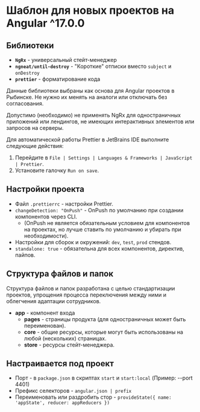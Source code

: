 # Шаблон для новых проектов на Angular ^17.0.0

## Библиотеки

- **`NgRx`** - универсальный стейт-менеджер
- **`ngneat/until-destroy`** - "Короткие" отписки вместо `subject` и `onDestroy`
- **`prettier`** - форматирование кода

Данные библиотеки выбраны как основа для Angular проектов в Рыбинске. Не нужно их менять на аналоги или отключать без согласования.

Допустимо (необходимо) не применять NgRx для одностраничных приложений или лендингов, не имеющих интерактивных элементов или запросов на серверы.

Для автоматической работы Prettier в JetBrains IDE выполните следующие действия:
1. Перейдите в `File | Settings | Languages & Frameworks | JavaScript | Prettier`.
2. Установите галочку `Run on save`.

## Настройки проекта

- Файл `.prettierrc` - настройки Prettier.
- `changeDetection: "OnPush"` - OnPush по умолчанию при создании компонентов через CLI. 
  - (OnPush не является обязательным условием для компонентов на проектах, но лучше ставить по умолчанию и убирать при необходимости).
- Настройки для сборок и окружений: `dev`, `test`, `prod` стендов.
- `standalone: true` - обязательна для всех компонентов, директив, пайпов.

## Структура файлов и папок

Структура файлов и папок разработана с целью стандартизации проектов, упрощения процесса переключения между ними и облегчения адаптации сотрудников.

- **app** - компонент входа
  - **pages** - страницы продукта (для одностраничных может быть переименован).
  - **core** - общие ресурсы, которые могут быть использованы на любой (нескольких) страницах.
  - **store** - ресурсы стейт-менеджера.

## Настраивается под проект
- Порт - в `package.json` в скриптах `start` и `start:local` (Пример: --port 4401)
- Префикс селекторов - `angular.json | prefix`
- Переименовать или раздробить стор - `provideState({ name: 'appState', reducer: appReducers })`


